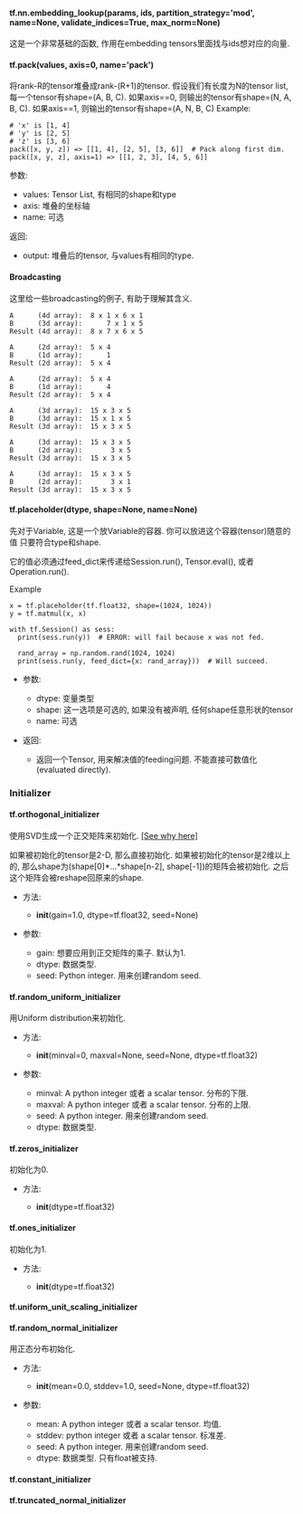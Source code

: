 #### tf.nn.embedding_lookup(params, ids, partition_strategy='mod', name=None, validate_indices=True, max_norm=None)

这是一个非常基础的函数, 作用在embedding tensors里面找与ids想对应的向量.

#### tf.pack(values, axis=0, name='pack')

将rank-R的tensor堆叠成rank-(R+1)的tensor.
假设我们有长度为N的tensor list, 每一个tensor有shape=(A, B, C).
如果axis==0, 则输出的tensor有shape=(N, A, B, C). 如果axis==1, 则输出的tensor有shape=(A, N, B, C)
Example:

```
# 'x' is [1, 4]
# 'y' is [2, 5]
# 'z' is [3, 6]
pack([x, y, z]) => [[1, 4], [2, 5], [3, 6]]  # Pack along first dim.
pack([x, y, z], axis=1) => [[1, 2, 3], [4, 5, 6]]
```

参数:

- values: Tensor List, 有相同的shape和type
- axis: 堆叠的坐标轴
- name: 可选

返回:

- output: 堆叠后的tensor, 与values有相同的type.

#### Broadcasting

这里给一些broadcasting的例子, 有助于理解其含义.

```
A      (4d array):  8 x 1 x 6 x 1
B      (3d array):      7 x 1 x 5
Result (4d array):  8 x 7 x 6 x 5

A      (2d array):  5 x 4
B      (1d array):      1
Result (2d array):  5 x 4

A      (2d array):  5 x 4
B      (1d array):      4
Result (2d array):  5 x 4

A      (3d array):  15 x 3 x 5
B      (3d array):  15 x 1 x 5
Result (3d array):  15 x 3 x 5

A      (3d array):  15 x 3 x 5
B      (2d array):       3 x 5
Result (3d array):  15 x 3 x 5

A      (3d array):  15 x 3 x 5
B      (2d array):       3 x 1
Result (3d array):  15 x 3 x 5
```

#### tf.placeholder(dtype, shape=None, name=None)

先对于Variable, 这是一个放Variable的容器. 你可以放进这个容器(tensor)随意的值 只要符合type和shape.

它的值必须通过feed_dict来传递给Session.run(), Tensor.eval(), 或者Operation.run().

Example

```
x = tf.placeholder(tf.float32, shape=(1024, 1024))
y = tf.matmul(x, x)

with tf.Session() as sess:
  print(sess.run(y))  # ERROR: will fail because x was not fed.

  rand_array = np.random.rand(1024, 1024)
  print(sess.run(y, feed_dict={x: rand_array}))  # Will succeed.
```

- 参数:
  
  - dtype: 变量类型
  - shape: 这一选项是可选的, 如果没有被声明, 任何shape任意形状的tensor
  - name: 可选

- 返回:

  - 返回一个Tensor, 用来解决值的feeding问题. 不能直接可数值化(evaluated directly).


### Initializer

#### tf.orthogonal_initializer

使用SVD生成一个正交矩阵来初始化. [[See why here]](blog.impavidity.com/tech/whysInNeuralNetwork/orthogonalInitialization.html)

如果被初始化的tensor是2-D, 那么直接初始化. 如果被初始化的tensor是2维以上的, 那么shape为(shape[0]\*...\*shape[n-2], shape[-1])的矩阵会被初始化. 之后这个矩阵会被reshape回原来的shape.

- 方法: 

  - __init__(gain=1.0, dtype=tf.float32, seed=None)

- 参数:
  
  - gain: 想要应用到正交矩阵的乘子. 默认为1.
  - dtype: 数据类型.
  - seed: Python integer. 用来创建random seed.

#### tf.random_uniform_initializer

用Uniform distribution来初始化.

- 方法:
 
  - __init__(minval=0, maxval=None, seed=None, dtype=tf.float32)

- 参数:

  - minval: A python integer 或者 a scalar tensor. 分布的下限.
  - maxval: A python integer 或者 a scalar tensor. 分布的上限.
  - seed: A python integer. 用来创建random seed.
  - dtype: 数据类型.

#### tf.zeros_initializer

初始化为0.

- 方法:
  
  - __init__(dtype=tf.float32)

#### tf.ones_initializer

初始化为1.

- 方法:

  - __init__(dtype=tf.float32)

#### tf.uniform_unit_scaling_initializer

#### tf.random_normal_initializer

用正态分布初始化.

- 方法:

  - __init__(mean=0.0, stddev=1.0, seed=None, dtype=tf.float32)

- 参数:

  - mean: A python integer 或者 a scalar tensor. 均值.
  - stddev:  python integer 或者 a scalar tensor. 标准差.
  - seed: A python integer. 用来创建random seed.
  - dtype: 数据类型. 只有float被支持.

#### tf.constant_initializer

#### tf.truncated_normal_initializer



